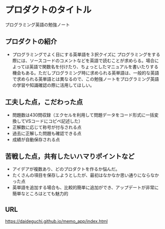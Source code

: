 # プロダクトのタイトル
 プログラミング英語の勉強ノート

## プロダクトの紹介

- プログラミングでよく目にする英単語を３択クイズに
プログラミングをする際には、ソースコードのコメントなどを英語で読むことが求めらる。場合によっては英語で関数名を付けたり、ちょっとしたマニュアルを書いたりする機会もある。ただしプログラミング時に求められる英単語は、一般的な英語で求められる英単語とは異なるので、この勉強ノートをプログラミング英語の学習や知識確認の際に活用してほしい。

## 工夫した点，こだわった点

- 問題数は430問収録（エクセルを利用して問題データをコード形式に一括変換してVSコードにコピペ記述した）
- 正解数に応じて称号が付与される点
- 過去に正解した問題も確認できる点
- 成績が自動保存される点

## 苦戦した点，共有したいハマりポイントなど

- アイデアが複数あり、どのプロダクトを作るか悩んだ。
- たくさんの項目を保存しようとしたが、最初はなかなか思い通りにならなかった点
- 英単語を追加する場合も、比較的簡単に追加ができ、アップデートが非常に簡単なところはとても魅力的

## URL
https://daideguchi.github.io/memo_app/index.html